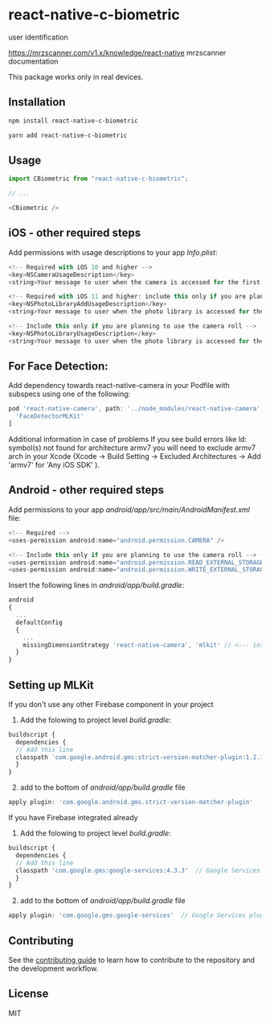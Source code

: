 # react-native-c-biometric

user identification

https://mrzscanner.com/v1.x/knowledge/react-native mrzscanner documentation

This package works only in real devices.

## Installation

```sh
npm install react-native-c-biometric
```
```sh
yarn add react-native-c-biometric
```

## Usage

```js
import CBiometric from "react-native-c-biometric";

// ...

<CBiometric />
```

## iOS - other required steps
Add permissions with usage descriptions to your app *Info.plist*:

```js
<!-- Required with iOS 10 and higher -->
<key>NSCameraUsageDescription</key>
<string>Your message to user when the camera is accessed for the first time</string>

<!-- Required with iOS 11 and higher: include this only if you are planning to use the camera roll -->
<key>NSPhotoLibraryAddUsageDescription</key>
<string>Your message to user when the photo library is accessed for the first time</string>

<!-- Include this only if you are planning to use the camera roll -->
<key>NSPhotoLibraryUsageDescription</key>
<string>Your message to user when the photo library is accessed for the first time</string>
```

## For Face Detection:
Add dependency towards react-native-camera in your Podfile with subspecs using one of the following:

```js
pod 'react-native-camera', path: '../node_modules/react-native-camera', subspecs: [
  'FaceDetectorMLKit'
]
```

Additional information in case of problems
If you see build errors like ld: symbol(s) not found for architecture armv7 you will need to exclude armv7 arch in your Xcode (Xcode -> Build Setting -> Excluded Architectures -> Add 'armv7' for 'Any iOS SDK' ).


## Android - other required steps
Add permissions to your app *android/app/src/main/AndroidManifest.xml* file:

```js
<!-- Required -->
<uses-permission android:name="android.permission.CAMERA" />

<!-- Include this only if you are planning to use the camera roll -->
<uses-permission android:name="android.permission.READ_EXTERNAL_STORAGE" />
<uses-permission android:name="android.permission.WRITE_EXTERNAL_STORAGE" />
```

Insert the following lines in *android/app/build.gradle*:

```js
android
{
  ...
  defaultConfig
  {
    ...
    missingDimensionStrategy 'react-native-camera', 'mlkit' // <--- insert this line
  }
}
```

## Setting up MLKit

If you don't use any other Firebase component in your project

1. Add the folowing to project level *build.gradle*:

```js
buildscript {
  dependencies {
  // Add this line
  classpath 'com.google.android.gms:strict-version-matcher-plugin:1.2.1' // <--- you might want to use different version
  }
}
```
2. add to the bottom of *android/app/build.gradle* file

```js
apply plugin: 'com.google.android.gms.strict-version-matcher-plugin'
```

If you have Firebase integrated already

1. Add the folowing to project level *build.gradle*:

```js
buildscript {
  dependencies {
  // Add this line
  classpath 'com.google.gms:google-services:4.3.3'  // Google Services plugin(you might want to use different version)
  }
}
```

2. add to the bottom of *android/app/build.gradle* file

```js
apply plugin: 'com.google.gms.google-services'  // Google Services plugin
```

## Contributing

See the [contributing guide](CONTRIBUTING.md) to learn how to contribute to the repository and the development workflow.

## License

MIT
